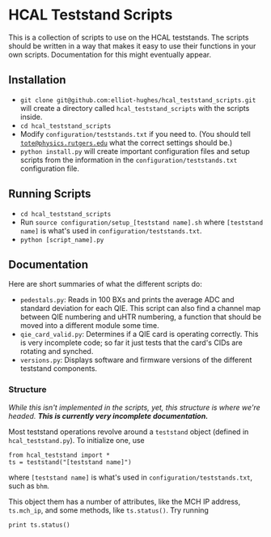 # HCAL Teststand Scripts
This is a collection of scripts to use on the HCAL teststands. The scripts should be written in a way that makes it easy to use their functions in your own scripts. Documentation for this might eventually appear.

## Installation

* `git clone git@github.com:elliot-hughes/hcal_teststand_scripts.git` will create a directory called `hcal_teststand_scripts` with the scripts inside.
* `cd hcal_teststand_scripts`
* Modify `configuration/teststands.txt` if you need to. (You should tell <code>tote@physics.rutgers.edu</code> what the correct settings should be.)
* `python install.py` will create important configuration files and setup scripts from the information in the `configuration/teststands.txt` configuration file.

## Running Scripts

* `cd hcal_teststand_scripts`
* Run `source configuration/setup_[teststand name].sh` where `[teststand name]` is what's used in `configuration/teststands.txt`.
* `python [script_name].py`

## Documentation
Here are short summaries of what the different scripts do:

* `pedestals.py`: Reads in 100 BXs and prints the average ADC and standard deviation for each QIE. This script can also find a channel map between QIE numbering and uHTR numbering, a function that should be moved into a different module some time.
* `qie_card_valid.py`: Determines if a QIE card is operating correctly. This is very incomplete code; so far it just tests that the card's CIDs are rotating and synched.
* `versions.py`: Displays software and firmware versions of the different teststand components.

### Structure
*While this isn't implemented in the scripts, yet, this structure is where we're headed. __This is currently very incomplete documentation.__*

Most teststand operations revolve around a `teststand` object (defined in `hcal_teststand.py`). To initialize one, use
```
from hcal_teststand import *
ts = teststand("[teststand name]")
```
where `[teststand name]` is what's used in `configuration/teststands.txt`, such as `bhm`.

This object them has a number of attributes, like the MCH IP address, `ts.mch_ip`, and some methods, like `ts.status()`. Try running 
```
print ts.status()
```

